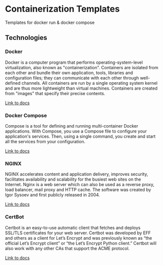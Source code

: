 # Containerization Templates

Templates for docker run & docker compose

## Technologies

### Docker

Docker is a computer program that performs operating-system-level virtualization, also known as "containerization". Containers are isolated from each other and bundle their own application, tools, libraries and configuration files; they can communicate with each other through well-defined channels. All containers are run by a single operating system kernel and are thus more lightweight than virtual machines. Containers are created from "images" that specify their precise contents.

[Link to docs](https://docs.docker.com/)

### Docker Compose

Compose is a tool for defining and running multi-container Docker applications. With Compose, you use a Compose file to configure your application's services. Then, using a single command, you create and start all the services from your configuration.

[Link to docs](https://docs.docker.com/compose/)

### NGINX

NGINX accelerates content and application delivery, improves security, facilitates availability and scalability for the busiest web sites on the Internet. Nginx is a web server which can also be used as a reverse proxy, load balancer, mail proxy and HTTP cache. The software was created by Igor Sysoev and first publicly released in 2004.

[Link to docs](https://nginx.org/en/docs/)

### CertBot

Certbot is an easy-to-use automatic client that fetches and deploys SSL/TLS certificates for your web server. Certbot was developed by EFF and others as a client for Let’s Encrypt and was previously known as “the official Let’s Encrypt client” or “the Let’s Encrypt Python client.” Certbot will also work with any other CAs that support the ACME protocol.

[Link to docs](https://certbot.eff.org/docs/)
